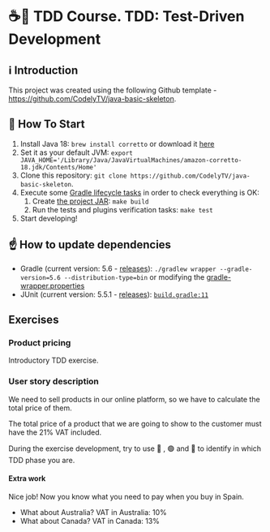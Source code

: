 # ☕🚀 TDD Course. TDD: Test-Driven Development

## ℹ️ Introduction

This project was created using the following Github template - https://github.com/CodelyTV/java-basic-skeleton.


## 🏁 How To Start

1. Install Java 18: `brew install corretto` or download it [here](https://docs.aws.amazon.com/corretto/latest/corretto-18-ug/downloads-list.html)
2. Set it as your default JVM: `export JAVA_HOME='/Library/Java/JavaVirtualMachines/amazon-corretto-18.jdk/Contents/Home'`
3. Clone this repository: `git clone https://github.com/CodelyTV/java-basic-skeleton`.
4. Execute some [Gradle lifecycle tasks](https://docs.gradle.org/current/userguide/java_plugin.html#lifecycle_tasks) in order to check everything is OK:
    1. Create [the project JAR](https://docs.gradle.org/current/userguide/java_plugin.html#sec:jar): `make build`
    2. Run the tests and plugins verification tasks: `make test`
5. Start developing!


## ☝️ How to update dependencies

* Gradle (current version: 5.6 - [releases](https://gradle.org/releases/)):
`./gradlew wrapper --gradle-version=5.6 --distribution-type=bin` or modifying the [gradle-wrapper.properties](gradle/wrapper/gradle-wrapper.properties#L3)
* JUnit (current version: 5.5.1 - [releases](https://junit.org/junit5/docs/snapshot/release-notes/index.html)):
[`build.gradle:11`](build.gradle#L11-L12)

## Exercises

### Product pricing
Introductory TDD exercise.

### User story description
We need to sell products in our online platform, so we have to calculate the total price of them.

The total price of a product that we are going to show to the customer must have the 21% VAT included.

During the exercise development, try to use 🔴 , 🟢 and 🔵 to identify in which TDD phase you are.

#### Extra work
Nice job! Now you know what you need to pay when you buy in Spain.
* What about Australia? VAT in Australia: 10%
* What about Canada? VAT in Canada: 13%

